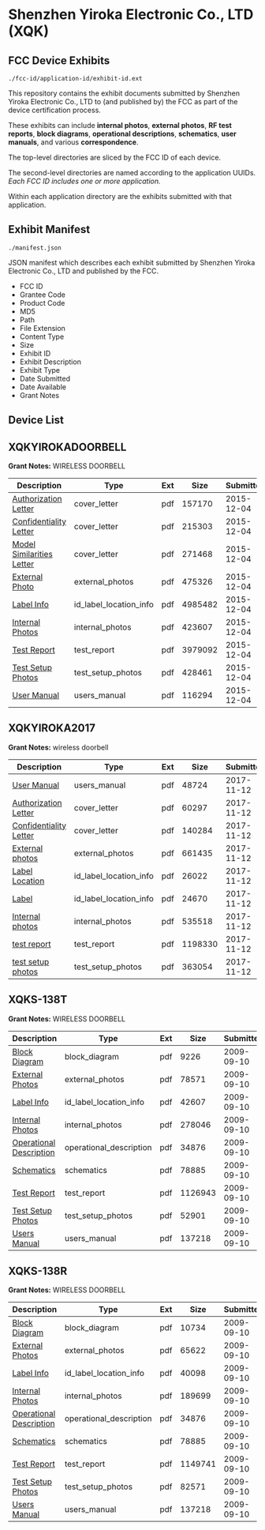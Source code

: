 # Shenzhen Yiroka Electronic Co., LTD (XQK)
## FCC Device Exhibits

```
./fcc-id/application-id/exhibit-id.ext
```

This repository contains the exhibit documents submitted by Shenzhen Yiroka Electronic Co., LTD to (and published by) the FCC as part of the device certification process.

These exhibits can include **internal photos**, **external photos**, **RF test reports**, **block diagrams**, **operational descriptions**, **schematics**, **user manuals**, and various **correspondence**.

The top-level directories are sliced by the FCC ID of each device.

The second-level directories are named according to the application UUIDs. *Each FCC ID includes one or more application.*

Within each application directory are the exhibits submitted with that application. 

## Exhibit Manifest

```
./manifest.json
```

JSON manifest which describes each exhibit submitted by Shenzhen Yiroka Electronic Co., LTD and published by the FCC.

- FCC ID
- Grantee Code
- Product Code
- MD5
- Path
- File Extension
- Content Type
- Size
- Exhibit ID
- Exhibit Description
- Exhibit Type
- Date Submitted
- Date Available
- Grant Notes

## Device List
## XQKYIROKADOORBELL
**Grant Notes:** WIRELESS DOORBELL

| Description | Type | Ext | Size | Submitted | Available |
| ----------- | ---- | --- | ---- | --------- | --------- |
| [Authorization Letter](XQKYIROKADOORBELL/090727602dc78e110188188a952ec5d4/2830620.pdf) | cover_letter | pdf | 157170 | 2015-12-04 | 2015-12-04 |
| [Confidentiality Letter](XQKYIROKADOORBELL/090727602dc78e110188188a952ec5d4/2830621.pdf) | cover_letter | pdf | 215303 | 2015-12-04 | 2015-12-04 |
| [Model Similarities Letter](XQKYIROKADOORBELL/090727602dc78e110188188a952ec5d4/2830625.pdf) | cover_letter | pdf | 271468 | 2015-12-04 | 2015-12-04 |
| [External Photo](XQKYIROKADOORBELL/090727602dc78e110188188a952ec5d4/2830622.pdf) | external_photos | pdf | 475326 | 2015-12-04 | 2015-12-04 |
| [Label Info](XQKYIROKADOORBELL/090727602dc78e110188188a952ec5d4/2830623.pdf) | id_label_location_info | pdf | 4985482 | 2015-12-04 | 2015-12-04 |
| [Internal Photos](XQKYIROKADOORBELL/090727602dc78e110188188a952ec5d4/2830624.pdf) | internal_photos | pdf | 423607 | 2015-12-04 | 2015-12-04 |
| [Test Report](XQKYIROKADOORBELL/090727602dc78e110188188a952ec5d4/2830627.pdf) | test_report | pdf | 3979092 | 2015-12-04 | 2015-12-04 |
| [Test Setup Photos](XQKYIROKADOORBELL/090727602dc78e110188188a952ec5d4/2830626.pdf) | test_setup_photos | pdf | 428461 | 2015-12-04 | 2015-12-04 |
| [User Manual](XQKYIROKADOORBELL/090727602dc78e110188188a952ec5d4/2830628.pdf) | users_manual | pdf | 116294 | 2015-12-04 | 2015-12-04 |
## XQKYIROKA2017
**Grant Notes:** wireless doorbell

| Description | Type | Ext | Size | Submitted | Available |
| ----------- | ---- | --- | ---- | --------- | --------- |
| [User Manual](XQKYIROKA2017/f2c06405b1e2d4171509d3c4676e36a7/3636618.pdf) | users_manual | pdf | 48724 | 2017-11-12 | 2017-11-12 |
| [Authorization Letter](XQKYIROKA2017/f2c06405b1e2d4171509d3c4676e36a7/3636614.pdf) | cover_letter | pdf | 60297 | 2017-11-12 | 2017-11-12 |
| [Confidentiality Letter](XQKYIROKA2017/f2c06405b1e2d4171509d3c4676e36a7/3636615.pdf) | cover_letter | pdf | 140284 | 2017-11-12 | 2017-11-12 |
| [External photos](XQKYIROKA2017/f2c06405b1e2d4171509d3c4676e36a7/3636619.pdf) | external_photos | pdf | 661435 | 2017-11-12 | 2017-11-12 |
| [Label Location](XQKYIROKA2017/f2c06405b1e2d4171509d3c4676e36a7/3636616.pdf) | id_label_location_info | pdf | 26022 | 2017-11-12 | 2017-11-12 |
| [Label](XQKYIROKA2017/f2c06405b1e2d4171509d3c4676e36a7/3636617.pdf) | id_label_location_info | pdf | 24670 | 2017-11-12 | 2017-11-12 |
| [Internal photos](XQKYIROKA2017/f2c06405b1e2d4171509d3c4676e36a7/3636620.pdf) | internal_photos | pdf | 535518 | 2017-11-12 | 2017-11-12 |
| [test report](XQKYIROKA2017/f2c06405b1e2d4171509d3c4676e36a7/3636625.pdf) | test_report | pdf | 1198330 | 2017-11-12 | 2017-11-12 |
| [test setup photos](XQKYIROKA2017/f2c06405b1e2d4171509d3c4676e36a7/3636621.pdf) | test_setup_photos | pdf | 363054 | 2017-11-12 | 2017-11-12 |
## XQKS-138T
**Grant Notes:** WIRELESS DOORBELL

| Description | Type | Ext | Size | Submitted | Available |
| ----------- | ---- | --- | ---- | --------- | --------- |
| [Block Diagram](XQKS-138T/32561c21e06c3f2dae35865833a15582/1167633.pdf) | block_diagram | pdf | 9226 | 2009-09-10 | 2009-09-10 |
| [External Photos](XQKS-138T/32561c21e06c3f2dae35865833a15582/1167634.pdf) | external_photos | pdf | 78571 | 2009-09-10 | 2009-09-10 |
| [Label Info](XQKS-138T/32561c21e06c3f2dae35865833a15582/1167636.pdf) | id_label_location_info | pdf | 42607 | 2009-09-10 | 2009-09-10 |
| [Internal Photos](XQKS-138T/32561c21e06c3f2dae35865833a15582/1167635.pdf) | internal_photos | pdf | 278046 | 2009-09-10 | 2009-09-10 |
| [Operational Description](XQKS-138T/32561c21e06c3f2dae35865833a15582/1167617.pdf) | operational_description | pdf | 34876 | 2009-09-10 | 2009-09-10 |
| [Schematics](XQKS-138T/32561c21e06c3f2dae35865833a15582/1167618.pdf) | schematics | pdf | 78885 | 2009-09-10 | 2009-09-10 |
| [Test Report](XQKS-138T/32561c21e06c3f2dae35865833a15582/1167639.pdf) | test_report | pdf | 1126943 | 2009-09-10 | 2009-09-10 |
| [Test Setup Photos](XQKS-138T/32561c21e06c3f2dae35865833a15582/1167640.pdf) | test_setup_photos | pdf | 52901 | 2009-09-10 | 2009-09-10 |
| [Users Manual](XQKS-138T/32561c21e06c3f2dae35865833a15582/1167621.pdf) | users_manual | pdf | 137218 | 2009-09-10 | 2009-09-10 |
## XQKS-138R
**Grant Notes:** WIRELESS DOORBELL

| Description | Type | Ext | Size | Submitted | Available |
| ----------- | ---- | --- | ---- | --------- | --------- |
| [Block Diagram](XQKS-138R/c692f90cb4adcd5f52a7a5b1e440ee2c/1167613.pdf) | block_diagram | pdf | 10734 | 2009-09-10 | 2009-09-10 |
| [External Photos](XQKS-138R/c692f90cb4adcd5f52a7a5b1e440ee2c/1167614.pdf) | external_photos | pdf | 65622 | 2009-09-10 | 2009-09-10 |
| [Label Info](XQKS-138R/c692f90cb4adcd5f52a7a5b1e440ee2c/1167616.pdf) | id_label_location_info | pdf | 40098 | 2009-09-10 | 2009-09-10 |
| [Internal Photos](XQKS-138R/c692f90cb4adcd5f52a7a5b1e440ee2c/1167615.pdf) | internal_photos | pdf | 189699 | 2009-09-10 | 2009-09-10 |
| [Operational Description](XQKS-138R/c692f90cb4adcd5f52a7a5b1e440ee2c/1167617.pdf) | operational_description | pdf | 34876 | 2009-09-10 | 2009-09-10 |
| [Schematics](XQKS-138R/c692f90cb4adcd5f52a7a5b1e440ee2c/1167618.pdf) | schematics | pdf | 78885 | 2009-09-10 | 2009-09-10 |
| [Test Report](XQKS-138R/c692f90cb4adcd5f52a7a5b1e440ee2c/1167619.pdf) | test_report | pdf | 1149741 | 2009-09-10 | 2009-09-10 |
| [Test Setup Photos](XQKS-138R/c692f90cb4adcd5f52a7a5b1e440ee2c/1167620.pdf) | test_setup_photos | pdf | 82571 | 2009-09-10 | 2009-09-10 |
| [Users Manual](XQKS-138R/c692f90cb4adcd5f52a7a5b1e440ee2c/1167621.pdf) | users_manual | pdf | 137218 | 2009-09-10 | 2009-09-10 |
